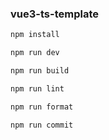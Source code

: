 ### vue3-ts-template

````bash
npm install

npm run dev

npm run build

npm run lint

npm run format

npm run commit
````
